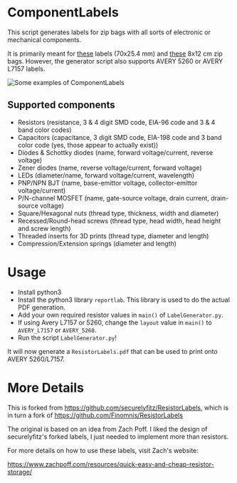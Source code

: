# ComponentLabels

This script generates labels for zip bags with all sorts of electronic or mechanical components.

It is primarily meant for [these](https://www.obalyvysocina.cz/produkty/samolepici-etikety) labels (70x25.4 mm) and [these](https://www.obalyvysocina.cz/produkty/rychlouzaviraci-sacek-extra-pevny#rychlouzaviraci-sacek-silny8x12) 8x12 cm zip bags. However, the generator script also supports AVERY 5260 or AVERY L7157 labels.

![Some examples of ComponentLabels](https://github.com/user-attachments/assets/97d1cfc7-5ef2-4d29-b490-5f422465625b)

## Supported components

- Resistors (resistance, 3 & 4 digit SMD code, EIA-96 code and 3 & 4 band color codes)
- Capacitors (capacitance, 3 digit SMD code, EIA-198 code and 3 band color code (yes, those appear to actually exist))
- Diodes & Schottky diodes (name, forward voltage/current, reverse voltage)
- Zener diodes (name, reverse voltage/current, forward voltage)
- LEDs (diameter/name, forward voltage/current, wavelength)
- PNP/NPN BJT (name, base-emittor voltage, collector-emittor voltage/current)
- P/N-channel MOSFET (name, gate-source voltage, drain current, drain-source voltage)
- Square/Hexagonal nuts (thread type, thickness, width and diameter)
- Recessed/Round-head screws (thread type, head width, head height and screw length)
- Threaded inserts for 3D prints (thread type, diameter and length)
- Compression/Extension springs (diameter and length)

# Usage

- Install python3
- Install the python3 library `reportlab`. This library is used to do the actual PDF generation.
- Add your own required resistor values in `main()` of `LabelGenerator.py`.
- If using Avery L7157 or 5260, change the `layout` value in `main()` to `AVERY_L7157` or `AVERY_5260`.
- Run the script `LabelGenerator.py`!

It will now generate a `ResistorLabels.pdf` that can be used to print onto AVERY 5260/L7157.

# More Details

This is forked from https://github.com/securelyfitz/ResistorLabels, which is in turn a fork of https://github.com/Finomnis/ResistorLabels

The original is based on an idea from Zach Poff. I liked the design of securelyfitz's forked labels, I just needed to implement more than resistors.

For more details on how to use these labels, visit Zach's website:

https://www.zachpoff.com/resources/quick-easy-and-cheap-resistor-storage/
